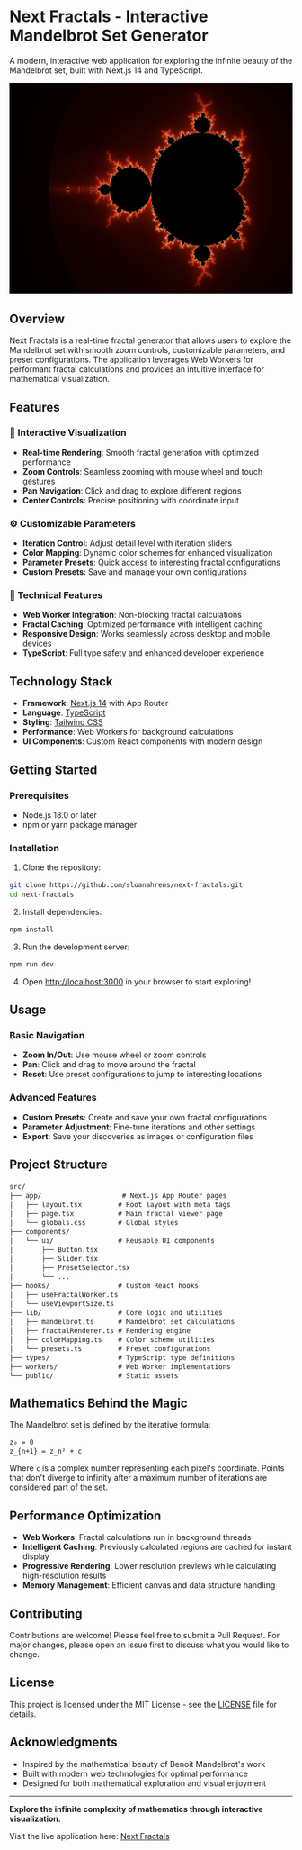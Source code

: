 # Next Fractals - Interactive Mandelbrot Set Generator

A modern, interactive web application for exploring the infinite beauty of the Mandelbrot set, built with Next.js 14 and TypeScript.

![Next Fractals Preview](public/fractal-preview.png)

## Overview

Next Fractals is a real-time fractal generator that allows users to explore the Mandelbrot set with smooth zoom controls, customizable parameters, and preset configurations. The application leverages Web Workers for performant fractal calculations and provides an intuitive interface for mathematical visualization.

## Features

### 🎨 Interactive Visualization
- **Real-time Rendering**: Smooth fractal generation with optimized performance
- **Zoom Controls**: Seamless zooming with mouse wheel and touch gestures
- **Pan Navigation**: Click and drag to explore different regions
- **Center Controls**: Precise positioning with coordinate input

### ⚙️ Customizable Parameters
- **Iteration Control**: Adjust detail level with iteration sliders
- **Color Mapping**: Dynamic color schemes for enhanced visualization
- **Parameter Presets**: Quick access to interesting fractal configurations
- **Custom Presets**: Save and manage your own configurations

### 🚀 Technical Features
- **Web Worker Integration**: Non-blocking fractal calculations
- **Fractal Caching**: Optimized performance with intelligent caching
- **Responsive Design**: Works seamlessly across desktop and mobile devices
- **TypeScript**: Full type safety and enhanced developer experience

## Technology Stack

- **Framework**: [Next.js 14](https://nextjs.org/) with App Router
- **Language**: [TypeScript](https://www.typescriptlang.org/)
- **Styling**: [Tailwind CSS](https://tailwindcss.com/)
- **Performance**: Web Workers for background calculations
- **UI Components**: Custom React components with modern design

## Getting Started

### Prerequisites

- Node.js 18.0 or later
- npm or yarn package manager

### Installation

1. Clone the repository:
```bash
git clone https://github.com/sloanahrens/next-fractals.git
cd next-fractals
```

2. Install dependencies:
```bash
npm install
```

3. Run the development server:
```bash
npm run dev
```

4. Open [http://localhost:3000](http://localhost:3000) in your browser to start exploring!

## Usage

### Basic Navigation
- **Zoom In/Out**: Use mouse wheel or zoom controls
- **Pan**: Click and drag to move around the fractal
- **Reset**: Use preset configurations to jump to interesting locations

### Advanced Features
- **Custom Presets**: Create and save your own fractal configurations
- **Parameter Adjustment**: Fine-tune iterations and other settings
- **Export**: Save your discoveries as images or configuration files

## Project Structure

```
src/
├── app/                    # Next.js App Router pages
│   ├── layout.tsx         # Root layout with meta tags
│   ├── page.tsx           # Main fractal viewer page
│   └── globals.css        # Global styles
├── components/
│   └── ui/                # Reusable UI components
│       ├── Button.tsx
│       ├── Slider.tsx
│       ├── PresetSelector.tsx
│       └── ...
├── hooks/                 # Custom React hooks
│   ├── useFractalWorker.ts
│   └── useViewportSize.ts
├── lib/                   # Core logic and utilities
│   ├── mandelbrot.ts      # Mandelbrot set calculations
│   ├── fractalRenderer.ts # Rendering engine
│   ├── colorMapping.ts    # Color scheme utilities
│   └── presets.ts         # Preset configurations
├── types/                 # TypeScript type definitions
├── workers/               # Web Worker implementations
└── public/                # Static assets
```

## Mathematics Behind the Magic

The Mandelbrot set is defined by the iterative formula:

```
z₀ = 0
z_{n+1} = z_n² + c
```

Where `c` is a complex number representing each pixel's coordinate. Points that don't diverge to infinity after a maximum number of iterations are considered part of the set.

## Performance Optimization

- **Web Workers**: Fractal calculations run in background threads
- **Intelligent Caching**: Previously calculated regions are cached for instant display
- **Progressive Rendering**: Lower resolution previews while calculating high-resolution results
- **Memory Management**: Efficient canvas and data structure handling

## Contributing

Contributions are welcome! Please feel free to submit a Pull Request. For major changes, please open an issue first to discuss what you would like to change.

## License

This project is licensed under the MIT License - see the [LICENSE](LICENSE) file for details.

## Acknowledgments

- Inspired by the mathematical beauty of Benoit Mandelbrot's work
- Built with modern web technologies for optimal performance
- Designed for both mathematical exploration and visual enjoyment

---

**Explore the infinite complexity of mathematics through interactive visualization.**

Visit the live application here: [Next Fractals](https://nextjs-fractals.netlify.app/)
